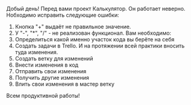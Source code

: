 Добый день! Перед вами проект Калькулятор. Он работает неверно. Нобходимо исправить следующие ошибки:
1. Кнопка "+" выдаёт не правильное значение. 
2. У "-", "*", "/" - не реализован функционал.
Вам необходимо:
1. Определиться какой именно участок кода вы берёте на себя
2. Создать задачи в Trello. И на протяжении всей практики вносить туда изменения.
3. Создать ветку для изменений
4. Внести изменения в код
5. Отправить свои изменения
6. Получить другие изменения
7. Влить свои изменения в мастер ветку


Всем продуктивной работы!
